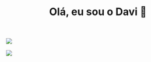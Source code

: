 
<header>
  <h1>Olá, eu sou o Davi 👋</h1>
</header>
<main>
  <a href="https://github.com/dgvalerio">
    <img align="center" src="https://github-readme-stats.vercel.app/api?username=dgvalerio&hide=contribs,prs,stars&show_icons=true&count_private=true&theme=tokyonight" />
  </a>
  <br/>
  <br/>
  <a href="https://github.com/dgvalerio">
    <img align="center" src="https://github-readme-stats.vercel.app/api/top-langs/?username=dgvalerio&layout=compact&theme=tokyonight" />
  </a>
</main>
